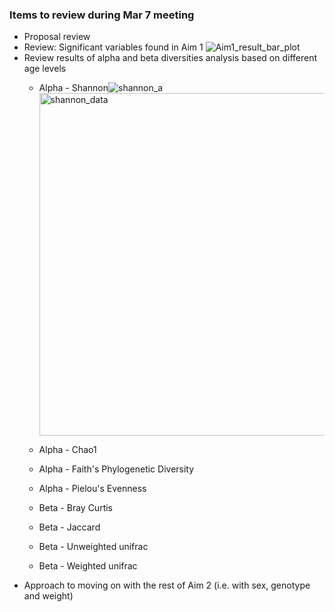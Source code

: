 ### Items to review during Mar 7 meeting ###
* Proposal review
* Review: Significant variables found in Aim 1 ![Aim1_result_bar_plot](https://github.com/oliviakwon/MICB475_Team6/assets/158798155/73104a00-5cc9-4aaf-99e1-2cb49a928642)
* Review results of alpha and beta diversities analysis based on different age levels
  * Alpha - Shannon![shannon_a](https://github.com/oliviakwon/MICB475_Team6/assets/127160554/b8c4f13e-521d-4c22-b3c4-f598c3f0cd8e) <img width="548" alt="shannon_data" src="https://github.com/oliviakwon/MICB475_Team6/assets/127160554/facdb906-ee1e-4061-a0c1-30e7a89eb6a3">


  * Alpha - Chao1
  * Alpha - Faith's Phylogenetic Diversity
  * Alpha - Pielou's Evenness
  * Beta - Bray Curtis
  * Beta - Jaccard
  * Beta - Unweighted unifrac
  * Beta - Weighted unifrac
* Approach to moving on with the rest of Aim 2 (i.e. with sex, genotype and weight)
